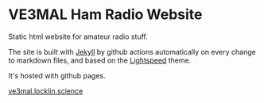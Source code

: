 # VE3MAL Ham Radio Website
Static html website for amateur radio stuff.

The site is built with [Jekyll](https://jekyllrb.com/) by github actions automatically on every change to markdown files, and based on the [Lightspeed](https://jamstackthemes.dev/theme/jekyll-lightspeed/) theme.

It's hosted with github pages.

[ve3mal.locklin.science](https://ve3mal.locklin.science)
